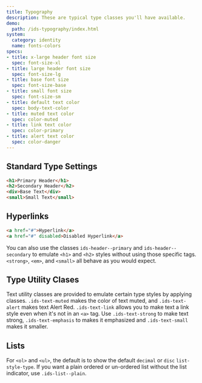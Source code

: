 ```yaml
---
title: Typography
description: These are typical type classes you'll have available.
demo:
  path: /ids-typography/index.html
system:
  category: identity
  name: fonts-colors
specs:
- title: x-large header font size
  spec: font-size-xl
- title: large header font size
  spec: font-size-lg
- title: base font size
  spec: font-size-base
- title: small font size
  spec: font-size-sm
- title: default text color
  spec: body-text-color
- title: muted text color
  spec: color-muted
- title: link text color
  spec: color-primary
- title: alert text color
  spec: color-danger
---
```


## Standard Type Settings

```html
<h1>Primary Header</h1>
<h2>Secondary Header</h2>
<div>Base Text</div>
<small>Small Text</small>
```

## Hyperlinks

```html
<a href="#">Hyperlink</a>
<a href="#" disabled>Disabled Hyperlink</a>
```

You can also use the classes `ids-header--primary` and `ids-header--secondary` to emulate `<h1>` and `<h2>` styles without using those specific tags. `<strong>`, `<em>`, and `<small>` all behave as you would expect.

## Type Utility Clases

Text utility classes are provided to emulate certain type styles by applying classes. `.ids-text-muted` makes the <span class="ids-text-muted">color of text muted</span>, and `.ids-text-alert` makes text <span class="ids-text-alert">Alert Red</span>. `.ids-text-link` allows you to <span class="ids-text-link">make text a link style</span> even when it's not in an `<a>` tag. Use `.ids-text-strong` to make text <span class="ids-text-strong">strong</span>, `.ids-text-emphasis` to makes it <span class="ids-text-emphasis">emphasized</span> and `.ids-text-small` makes it <span class="ids-text-small">smaller</small>.

## Lists

For `<ol>` and `<ul>`, the default is to show the default `decimal` or `disc` `list-style-type`. If you want a plain ordered or un-ordered list without the list indicator, use `.ids-list--plain`.
